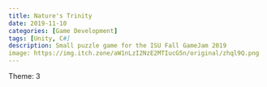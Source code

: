 ```yaml
---
title: Nature's Trinity
date: 2019-11-10
categories: [Game Development]
tags: [Unity, C#]   
description: Small puzzle game for the ISU Fall GameJam 2019
image: https://img.itch.zone/aW1nLzI2NzE2MTIucG5n/original/zhql9Q.png
---
```


Theme: 3

